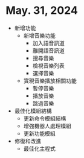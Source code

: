 # May. 31, 2024
* 新增功能
  + 新增音樂功能
    - 加入語音訊道
    - 離開語音訊道
    - 搜尋音樂
    - 檢視音樂列表
    - 選擇音樂
  + 實現音樂播放相關功能
    - 暫停音樂
    - 播放音樂
    - 跳過音樂
* 最佳化模組結構
  + 更新命令模組結構
  + 增強機器人處理模組
  + 更新功能模組
* 修復和改進
  + 最佳化主程式
